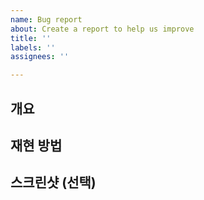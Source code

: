 ```yaml
---
name: Bug report
about: Create a report to help us improve
title: ''
labels: ''
assignees: ''

---
```


## 개요

## 재현 방법

## 스크린샷 (선택)
